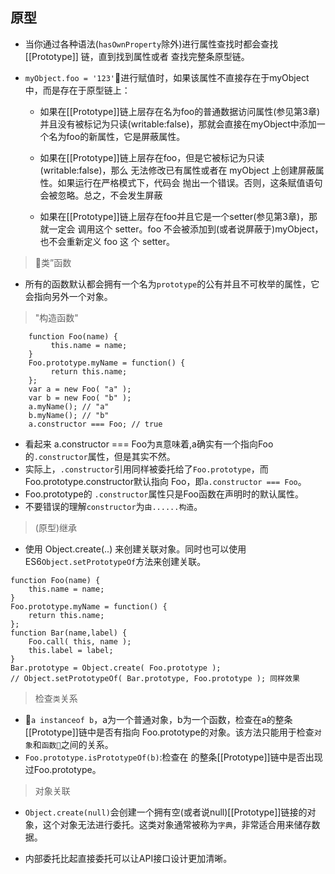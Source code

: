 ## 原型

- 当你通过各种语法(`hasOwnProperty`除外)进行属性查找时都会查找 [[Prototype]] 链，直到找到属性或者
  查找完整条原型链。

- `myObject.foo = '123'`进行赋值时，如果该属性不直接存在于myObject中，而是存在于原型链上：
    - 如果在[[Prototype]]链上层存在名为foo的普通数据访问属性(参见第3章)并且没有被标记为只读(writable:false)，那就会直接在myObject中添加一个名为foo的新属性，它是屏蔽属性。

    - 如果在[[Prototype]]链上层存在foo，但是它被标记为只读(writable:false)，那么 无法修改已有属性或者在 myObject 上创建屏蔽属性。如果运行在严格模式下，代码会 抛出一个错误。否则，这条赋值语句会被忽略。总之，不会发生屏蔽

    - 如果在[[Prototype]]链上层存在foo并且它是一个setter(参见第3章)，那就一定会 调用这个 setter。foo 不会被添加到(或者说屏蔽于)myObject，也不会重新定义 foo 这 个 setter。

> 类”函数

- 所有的函数默认都会拥有一个名为`prototype`的公有并且不可枚举的属性，它会指向另外一个对象。

> "构造函数"

```
    function Foo(name) {
         this.name = name;
    }
    Foo.prototype.myName = function() {
         return this.name;
    };
    var a = new Foo( "a" );
    var b = new Foo( "b" ); 
    a.myName(); // "a"
    b.myName(); // "b"
    a.constructor === Foo; // true
```

- 看起来 a.constructor === Foo为`真`意味着,a确实有一个指向Foo的`.constructor`属性，但是其实不然。
- 实际上，`.constructor`引用同样被委托给了`Foo.prototype`，而Foo.prototype.constructor默认指向 Foo，即`a.constructor === Foo`。
- Foo.prototype的 `.constructor`属性只是Foo函数在声明时的默认属性。
- 不要错误的理解`constructor`为`由......构造`。

> (原型)继承

- 使用 Object.create(..) 来创建关联对象。同时也可以使用ES6`Object.setPrototypeOf`方法来创建关联。

```
function Foo(name) { 
    this.name = name;
}
Foo.prototype.myName = function() { 
    return this.name;
};
function Bar(name,label) {
    Foo.call( this, name );
    this.label = label;
}
Bar.prototype = Object.create( Foo.prototype ); 
// Object.setPrototypeOf( Bar.prototype, Foo.prototype ); 同样效果
```

> 检查`类`关系

- `a instanceof b`，a为一个普通对象，b为一个函数，检查在a的整条 [[Prototype]]链中是否有指向 Foo.prototype的对象。该方法只能用于检查`对象`和`函数`之间的关系。
- `Foo.prototype.isPrototypeOf(b)`:检查在 的整条[[Prototype]]链中是否出现过Foo.prototype。


> 对象关联

- `Object.create(null)`会创建一个拥有空(或者说null)[[Prototype]]链接的对象，这个对象无法进行委托。这类对象通常被称为`字典`，非常适合用来储存数据。

- 内部委托比起直接委托可以让API接口设计更加清晰。